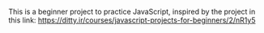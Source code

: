 This is a beginner project to practice JavaScript,
inspired by the project in this link: https://ditty.ir/courses/javascript-projects-for-beginners/2/nR1y5